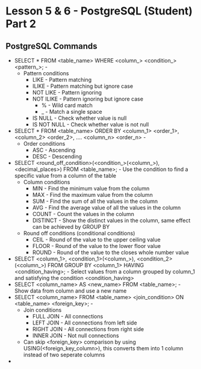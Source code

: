 # Lesson 5 & 6 - PostgreSQL (Student) Part 2

## PostgreSQL Commands
- SELECT * FROM <table_name> WHERE <column_> <condition_> <pattern_>; -
  - Pattern conditions
    - LIKE - Pattern matching
    - ILIKE - Pattern matching but ignore case
    - NOT LIKE - Pattern ignoring
    - NOT ILIKE - Pattern ignoring but ignore case
      - % - Wild card match
      - _ - Match a single space
    - IS NULL - Check whether value is null
    - IS NOT NULL - Check whether value is not null
- SELECT * FROM <table_name> ORDER BY <column_1> <order_1>, <column_2> <order_2>, .... <column_n> <order_n> -
  - Order conditions
    - ASC - Ascending
    - DESC - Descending
- SELECT <round_off_condition>(<condition_>(<column_>), <decimal_places>) FROM <table_name>; - Use the condition to find a specific value from a column of the table
  - Column conditions
    - MIN - Find the minimum value from the column
    - MAX - Find the maximum value from the column
    - SUM - Find the sum of all the values in the column
    - AVG - Find the average value of all the values in the column
    - COUNT - Count the values in the column
    - DISTINCT - Show the distinct values in the column, same effect can be achieved by GROUP BY
  - Round off conditions (conditional conditions)
    - CEIL - Round of the value to the upper ceiling value
    - FLOOR - Round of the value to the lower floor value
    - ROUND - Round of the value to the closes whole number value
- SELECT <column_1>, <condition_1>(<column_>), <condition_2>(<column_>) FROM <table> GROUP BY <column_1> HAVING <condition_having>; - Select values from a column grouped by column_1 and satisfying the condition <condition_having>
- SELECT <column_name> AS <new_name> FROM <table_name>; - Show data from column and use a new name
- SELECT <column_name> FROM <table_name> <join_condition> ON <table_name> <foreign_key>; -
  - Join conditions
    - FULL JOIN - All connections
    - LEFT JOIN - All connections from left side
    - RIGHT JOIN - All connections from right side
    - INNER JOIN - Not null connections
  - Can skip <foreign_key> comparison by using USING(<foreign_key_column>), this converts them into 1 column instead of two seperate columns
-